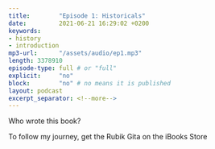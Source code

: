 ```yaml
---
title:        "Episode 1: Historicals"
date:         2021-06-21 16:29:02 +0200
keywords:
- history
- introduction
mp3-url:      "/assets/audio/ep1.mp3"
length: 3378910
episode-type: full # or "full"
explicit:     "no"
block:        "no" # no means it is published
layout: podcast
excerpt_separator: <!--more-->
---
```

Who wrote this book?

<!--more-->
To follow my journey, get the Rubik Gita on the iBooks Store
